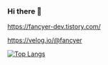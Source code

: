 ### Hi there 👋

https://fancyer-dev.tistory.com/

https://velog.io/@fancyer

[![Top Langs](https://github-readme-stats.vercel.app/api/top-langs/?username=fancyers&layout=compact&hide=Jupyter%20Notebook)](https://github.com/fancyers/github-readme-stats)


<!--
**fancyers/fancyers** is a ✨ _special_ ✨ repository because its `README.md` (this file) appears on your GitHub profile.

Here are some ideas to get you started:

- 🔭 I’m currently working on ...
- 🌱 I’m currently learning ...
- 👯 I’m looking to collaborate on ...
- 🤔 I’m looking for help with ...
- 💬 Ask me about ...
- 📫 How to reach me: ...
- 😄 Pronouns: ...
- ⚡ Fun fact: ...
-->
